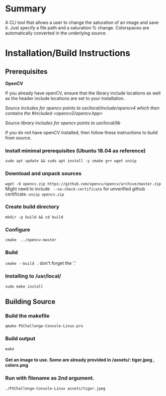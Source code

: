 
# Summary

A CLI tool that allows a user to change the saturation of an image and save it. Just specify a file path and a saturation % change. Colorspaces are automatically converted in the underlying source.

# Installation/Build Instructions

## Prerequisites

**OpenCV**

If you already have openCV, ensure that the library include locations as well as the header include locations are set to your installation.

*Source includes for opencv points to usr/local/include/opencv4 which then contains the #included <opencv2/opencv.hpp>*

*Source library includes for opencv points to usr/local/lib*

If you do not have openCV installed, then follow these instructions to build from source.

### Install minimal prerequisites (Ubuntu 18.04 as reference)
`sudo apt update && sudo apt install -y cmake g++ wget unzip`
### Download and unpack sources
`wget -O opencv.zip https://github.com/opencv/opencv/archive/master.zip`
Might need to include ` --no-check-certificate` for unverified github certificate.
`unzip opencv.zip`
### Create build directory
`mkdir -p build && cd build`
### Configure
`cmake  ../opencv-master`
### Build
`cmake --build .` don't forget the '.'
### Installing to /usr/local/
`sudo make install`


## Building Source

### Build the makefile
`qmake PSChallenge-Console-Linux.pro`
### Build output
`make`

#### Get an image to use. Some are already provided in /assets/: tiger.jpeg , colors.png

### Run with filename as 2nd argument.
`./PSChallenge-Console-Linux assets/tiger.jpeg`


